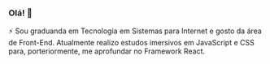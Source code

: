 ### Olá! 👋

⚡ Sou graduanda em Tecnologia em Sistemas para Internet e gosto da área de Front-End. Atualmente realizo estudos imersivos em JavaScript e CSS para, porteriormente, me aprofundar no Framework React. 

